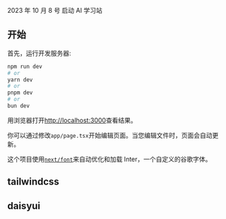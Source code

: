 2023 年 10 月 8 号 启动 AI 学习站

## 开始

首先，运行开发服务器:

```bash
npm run dev
# or
yarn dev
# or
pnpm dev
# or
bun dev
```

用浏览器打开[http://localhost:3000](http://localhost:3000)查看结果。

你可以通过修改`app/page.tsx`开始编辑页面。当您编辑文件时，页面会自动更新。

这个项目使用[`next/font`](https://nextjs.org/docs/basic-features/font-optimization)来自动优化和加载 Inter，一个自定义的谷歌字体。

## tailwindcss

## daisyui

##
